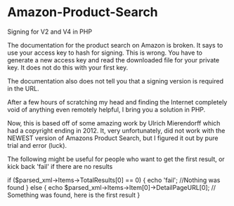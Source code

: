 # Amazon-Product-Search
Signing for V2 and V4 in PHP

The documentation for the product search on Amazon is broken. It says to use your access key to hash for signing. This is wrong. You have to generate a new access key and read the downloaded file for your private key. It does not do this with your first key.

The documentation also does not tell you that a signing version is required in the URL.

After a few hours of scratching my head and finding the Internet completely void of anything even remotely helpful, I bring you a solution in PHP.

Now, this is based off of some amazing work by Ulrich Mierendorff which had a copyright ending in 2012. It, very unfortunately, did not work with the NEWEST version of Amazons Product Search, but I figured it out by pure trial and error (luck).


The following might be useful for people who want to get the first result, or kick back 'fail' if there are no results

if ($parsed_xml->Items->TotalResults[0] == 0)
{
    echo 'fail'; //Nothing was found
}
else
{
    echo $parsed_xml->Items->Item[0]->DetailPageURL[0]; // Something was found, here is the first result
}
